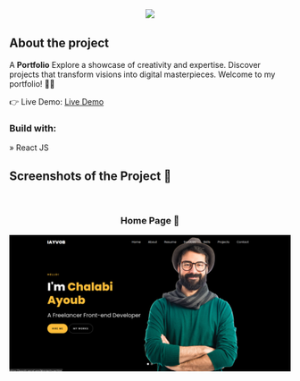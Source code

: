 <div align='center'><img style="width:30%" src='https://cdn3.iconfinder.com/data/icons/feather-5/24/user-512.png'/></div>

<h2>About the project</h2>

  <p>A <b>Portfolio</b> Explore a showcase of creativity and expertise. Discover projects that transform visions into digital masterpieces. Welcome to my portfolio! 🎨🚀</p>


👉 Live Demo: <a href='https://iayvob.vercel.app/'>Live Demo</a>

<h3>Build with:</h3>

» React JS

<h2>Screenshots of the Project 📸</h2>
<br>
<h3 align='center'>Home Page 🏡</h3>

<div align='center'>
<img src='./images/Screen1.png'/>

</div>
